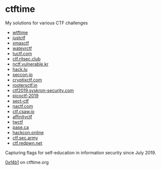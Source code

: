 # ctftime

My solutions for various CTF challenges

- [wtftime](wtftime)
- [justctf](justctf)
- [xmasctf](xmasctf)
- [watevrctf](watevrctf)
- [tuctf.com](tuctf.com)
- [ctf.ritsec.club](ctf.ritsec.club)
- [nctf.vulnerable.kr](nctf.vulnerable.kr)
- [hack.lu](hack.lu)
- [seccon.jp](seccon.jp)
- [cryptixctf.com](cryptixctf.com)
- [rootersctf.in](rootersctf.in)
- [ctf2019.syskron-security.com](ctf2019.syskron-security.com)
- [picoctf-2019](picoctf-2019)
- [sect-ctf](sect-ctf)
- [nactf.com](nactf.com)
- [ctf.csaw.io](ctf.csaw.io)
- [affinityctf](affinityctf)
- [twctf](twctf)
- [pase.ca](pase.ca)
- [hackcon.online](hackcon.online)
- [ctf.sec.army](ctf.sec.army)
- [ctf.redpwn.net](ctf.redpwn.net)

Capturing flags for self-education in information security since July 2019.

[0xf4b1](https://ctftime.org/team/85041) on ctftime.org